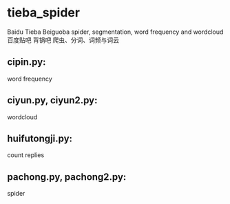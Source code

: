 # tieba_spider
Baidu Tieba Beiguoba spider, segmentation, word frequency and wordcloud  
百度贴吧 背锅吧 爬虫、分词、词频与词云

## cipin.py:  
word frequency  
## ciyun.py, ciyun2.py:
wordcloud  
## huifutongji.py: 
count replies  
## pachong.py, pachong2.py: 
spider
